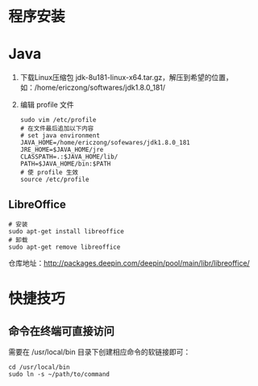 # 程序安装

# Java

1. 下载Linux压缩包 jdk-8u181-linux-x64.tar.gz，解压到希望的位置，如：/home/ericzong/softwares/jdk1.8.0_181/

2. 编辑 profile 文件

   ```shell
   sudo vim /etc/profile
   # 在文件最后追加以下内容
   # set java environment
   JAVA_HOME=/home/ericzong/sofewares/jdk1.8.0_181
   JRE_HOME=$JAVA_HOME/jre
   CLASSPATH=.:$JAVA_HOME/lib/
   PATH=$JAVA_HOME/bin:$PATH
   # 使 profile 生效
   source /etc/profile
   ```

## LibreOffice

```shell
# 安装
sudo apt-get install libreoffice
# 卸载
sudo apt-get remove libreoffice
```

仓库地址：http://packages.deepin.com/deepin/pool/main/libr/libreoffice/

# 快捷技巧

## 命令在终端可直接访问

需要在 /usr/local/bin 目录下创建相应命令的软链接即可：

```shell
cd /usr/local/bin
sudo ln -s ~/path/to/command
```

